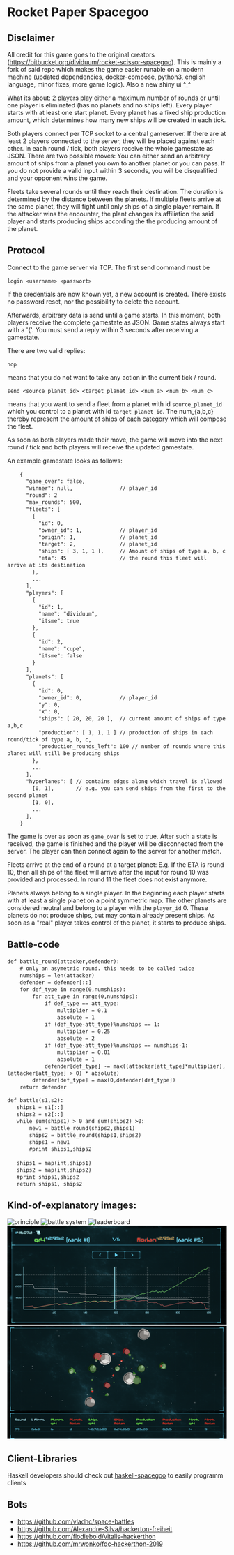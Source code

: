 Rocket Paper Spacegoo
======================
Disclaimer
---------
All credit for this game goes to the original creators (https://bitbucket.org/dividuum/rocket-scissor-spacegoo).
This is mainly a fork of said repo which makes the game
easier runable on a modern machine (updated dependencies, docker-compose, python3, english language, minor fixes, more game logic). Also a new shiny ui ^_^


What its about: 2 players play either a maximum number of rounds or until
one player is eliminated (has no planets and no ships left). Every player
starts with at least one start planet. Every planet has a fixed ship production
amount, which determines how many new ships will be created in each tick.

Both players connect per TCP socket to a central gameserver. If there are at
least 2 players connected to the server, they will be placed against each other.
In each round / tick, both players receive the whole gamestate as JSON.
There are two possible moves: You can either send an arbitrary amount of ships
from a planet you own to another planet or you can pass. If you do not provide
a valid input within 3 seconds, you will be disqualified and your opponent
wins the game.

Fleets take several rounds until they reach their destination. The duration
is determined by the distance between the planets. If multiple fleets arrive
at the same planet, they will fight until only ships of a single player remain.
If the attacker wins the encounter, the plant changes its affiliation the said player
and starts producing ships according the the producing amount of the planet.

Protocol
---------

Connect to the game server via TCP. The first send command must be

    login <username> <passwort>

If the credentials are now known yet, a new account is created. There exists no
password reset, nor the possibility to delete the account.

Afterwards, arbitrary data is send until a game starts. In this moment, both players
receive the complete gamestate as JSON. Game states always start with a '{'.
You must send a reply within 3 seconds after receiving a gamestate.

There are two valid replies:

    nop

means that you do not want to take any action in the current tick / round.

    send <source_planet_id> <target_planet_id> <num_a> <num_b> <num_c>

means that you want to send a fleet from a planet with id `source_planet_id` which
you control to a planet with id `target_planet_id`. The num_{a,b,c} thereby represent
the amount of ships of each category which will compose the fleet.

As soon as both players made their move, the game will move into the next round / tick
and both players will receive the updated gamestate.

An example gamestate looks as follows:

```
    {
      "game_over": false,
      "winner": null,               // player_id
      "round": 2
      "max_rounds": 500,
      "fleets": [
        {
          "id": 0,
          "owner_id": 1,            // player_id
          "origin": 1,              // planet_id
          "target": 2,              // planet_id
          "ships": [ 3, 1, 1 ],     // Amount of ships of type a, b, c
          "eta": 45                 // the round this fleet will arrive at its destination
        },
        ...
      ],
      "players": [
        {
          "id": 1,
          "name": "dividuum",
          "itsme": true
        },
        {
          "id": 2,
          "name": "cupe",
          "itsme": false
        }
      ],
      "planets": [
        {
          "id": 0,
          "owner_id": 0,            // player_id
          "y": 0,
          "x": 0,
          "ships": [ 20, 20, 20 ],  // current amount of ships of type a,b,c
          "production": [ 1, 1, 1 ] // production of ships in each round/tick of type a, b, c,
          "production_rounds_left": 100 // number of rounds where this planet will still be producing ships
        },
        ...
      ],
      "hyperlanes": [ // contains edges along which travel is allowed
        [0, 1],       // e.g. you can send ships from the first to the second planet 
        [1, 0],
        ...
      ],
    }
```

The game is over as soon as `game_over` is set to true. After such a state is
received, the game is finished and the player will be disconnected from the server.
The player can then connect again to the server for another match.

Fleets arrive at the end of a round at a target planet: E.g. If the ETA is round 10,
then all ships of the fleet will arrive after the input for round 10 was provided and
processed. In round 11 the fleet does not exist anymore.

Planets always belong to a single player. In the beginning each player starts with at
least a single planet on a point symmetric map. The other planets are considered neutral
and belong to a player with the `player_id` 0. These planets do not produce ships, but may
contain already present ships. As soon as a "real" player takes control of the planet, it
starts to produce ships.


Battle-code
---------------
```
def battle_round(attacker,defender):
    # only an asymetric round. this needs to be called twice
    numships = len(attacker)
    defender = defender[::]
    for def_type in range(0,numships):
        for att_type in range(0,numships):
            if def_type == att_type:
                multiplier = 0.1
                absolute = 1
            if (def_type-att_type)%numships == 1:
                multiplier = 0.25
                absolute = 2
            if (def_type-att_type)%numships == numships-1:
                multiplier = 0.01
                absolute = 1
            defender[def_type] -= max((attacker[att_type]*multiplier), (attacker[att_type] > 0) * absolute)
        defender[def_type] = max(0,defender[def_type])
    return defender
```
```
def battle(s1,s2):
   ships1 = s1[::]
   ships2 = s2[::]
   while sum(ships1) > 0 and sum(ships2) >0:
       new1 = battle_round(ships2,ships1)
       ships2 = battle_round(ships1,ships2)
       ships1 = new1
       #print ships1,ships2

   ships1 = map(int,ships1)
   ships2 = map(int,ships2)
   #print ships1,ships2
   return ships1, ships2
   ```


Kind-of-explanatory images:
----------------
![principle](images/Spacegoo_01_principle.png)
![battle system](images/Spacegoo_02_battle_system.png)
![leaderboard](images/Leaderboard.png)
![graph](images/Graph.png)
![canvas](images/Canvas.png)

Client-Libraries
----------------

Haskell developers should check out
[haskell-spacegoo](https://bitbucket.org/nomeata/haskell-spacegoo)
to easily programm clients

Bots
----------------
- https://github.com/vladhc/space-battles
- https://github.com/Alexandre-Silva/hackerton-freiheit
- https://github.com/flodiebold/vitalis-hackerthon 
- https://github.com/mrwonko/fdc-hackerthon-2019
